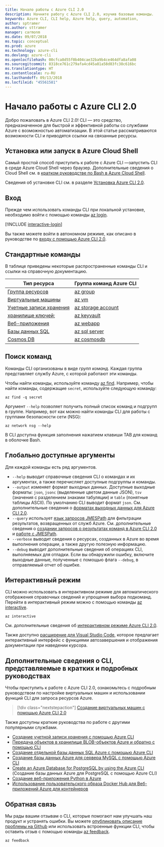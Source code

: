 ```yaml
---
title: Начало работы с Azure CLI 2.0
description: Начните работу с Azure CLI 2.0, изучив базовые команды.
keywords: Azure CLI, CLI help, Azure help, query, automation,
author: sptramer
ms.author: sttramer
manager: carmonm
ms.date: 09/07/2018
ms.topic: conceptual
ms.prod: azure
ms.technology: azure-cli
ms.devlang: azure-cli
ms.openlocfilehash: 00cfca8d55f0b404cae32ba9b4ce464dfa8afa08
ms.sourcegitcommit: 8318ce761c279afa4cd45a81a58d83fc38c616bc
ms.translationtype: HT
ms.contentlocale: ru-RU
ms.lasthandoff: 09/13/2018
ms.locfileid: "45561581"
---
```

# <a name="get-started-with-azure-cli-20"></a>Начало работы с Azure CLI 2.0

Добро пожаловать в Azure CLI 2.0! CLI — это средство, предназначенное для быстрой и эффективной работы со службами Azure с возможностью автоматизации. В этой статье рассматриваются возможности CLI и приводятся ссылки на связанные ресурсы.

## <a name="install-or-run-in-azure-cloud-shell"></a>Установка или запуск в Azure Cloud Shell

Самый простой способ приступить к работе с Azure CLI —запустить CLI в среде Azure Cloud Shell через браузер. Дополнительные сведения о Cloud Shell см. в [кратком руководстве по Bash в Azure Cloud Shell](/azure/cloud-shell/quickstart).

Сведения об установке CLI см. в разделе [Установка Azure CLI 2.0](install-azure-cli.md).

## <a name="sign-in"></a>Вход

Прежде чем использовать команды CLI при локальной установке, необходимо войти с помощью команды [az login](/cli/azure/reference-index#az-login).

[!INCLUDE [interactive-login](includes/interactive-login.md)]

Вы также можете войти в автономном режиме, как описано в руководстве по [входу с помощью Azure CLI 2.0](authenticate-azure-cli.md).

## <a name="common-commands"></a>Стандартные команды

В таблице приведены некоторые распространенные команды CLI и ссылки на справочную документацию.

| Тип ресурса | Группа команд Azure CLI |
|---------------|-------------------------|
| [Группа ресурсов](/azure/azure-resource-manager/resource-group-overview) | [az group](/cli/azure/group) |
| [Виртуальные машины](/azure/virtual-machines) | [az vm](/cli/azure/vm) |
| [Учетные записи хранения](/azure/storage/common/storage-introduction) | [az storage account](/cli/azure/storage/account) |
| [хранилище ключей;](/azure/key-vault/key-vault-whatis) | [az keyvault](/cli/azure/keyvault) |
| [Веб-приложения](/azure/app-service) | [az webapp](/cli/azure/webapp) |
| [Базы данных SQL](/azure/sql-database) | [az sql server](/cli/azure/sql/server) |
| [Cosmos DB](/azure/cosmos-db) | [az cosmosdb](/cli/azure/cosmosdb) |

## <a name="finding-commands"></a>Поиск команд

Команды CLI организованы в виде _групп_ _команд_. Каждая группа представляет службу Azure, с которой работают эти команды.

Чтобы найти команды, используйте команду [az find](/cli/azure/reference-index#az-find). Например, чтобы найти команды, содержащие `secret`, используйте следующую команду:

```azurecli-interactive
az find -q secret
```

Аргумент `--help` позволяет получить полный список команд и подгрупп в группе. Например, вот как можно найти команды CLI для работы с группами безопасности сети (NSG):

```azurecli-interactive
az network nsg --help
```

В CLI доступна функция заполнения нажатием клавиши TAB для команд в оболочке Bash.

## <a name="globally-available-arguments"></a>Глобально доступные аргументы

Для каждой команды есть ряд аргументов.

* `--help` выводит справочные сведения CLI о командах и их аргументах, а также перечисляет доступные подгруппы и команды.
* `--output` изменяет формат выходных данных. Доступные выходные форматы: `json`, `jsonc` (выделенные цветом данные JSON), `tsv` (значения с разделением знаками табуляции) и `table` (понятные таблицы ASCII). По умолчанию CLI выводит формат `json`. См. дополнительные сведения о [форматах выходных данных для Azure CLI 2.0](format-output-azure-cli.md).
* `--query` использует [язык запросов JMESPath](http://jmespath.org/) для фильтрации результатов, возвращенных от служб Azure. См. дополнительные сведения о [создании запросов о результатах команд в Azure CLI 2.0](query-azure-cli.md) и [работе с JMESPath](http://jmespath.org/tutorial.html).
* `--verbose` выводит сведения о ресурсах, созданных в Azure во время выполнения операции, а также другую полезную информацию.
* `--debug` выводит дополнительные сведения об операциях CLI, выполняемых для отладки. Если вы обнаружили ошибку, включите выходные данные, полученные с помощью флага `--debug`, в отправляемый отчет об ошибке.

## <a name="interactive-mode"></a>Интерактивный режим

CLI можно использовать в интерактивном режиме для автоматического отображения справочных сведений и упрощения выбора подкоманд. Перейти в интерактивный режим можно с помощью команды [az interactive](/cli/azure/reference-index#az-interactive).

```azurecli-interactive
az interactive
```

См. дополнительные сведения об [интерактивном режиме Azure CLI 2.0](interactive-azure-cli.md).

Также доступно [расширение для Visual Studio Code](https://marketplace.visualstudio.com/items?itemName=ms-vscode.azurecli), которое предлагает интерактивный интерфейс с функциями автозавершения и отображения документации при наведении курсора.

## <a name="learn-cli-basics-with-quickstarts-and-tutorials"></a>Дополнительные сведения о CLI, представляемые в кратких и подробных руководствах

Чтобы приступить к работе с Azure CLI 2.0, ознакомьтесь с подробным руководством по настройке виртуальных машин и использовании функций CLI для запроса ресурсов Azure.

> [!div class="nextstepaction"]
> [Создание виртуальных машин с помощью Azure CLI 2.0](azure-cli-vm-tutorial.yml)

Также доступны краткие руководства по работе с другими популярными службами.

* [Создание учетной записи хранения с помощью Azure CLI](/azure/storage/common/storage-quickstart-create-storage-account-cli)
* [Передача объектов в хранилище BLOB-объектов Azure и обратно с помощью CLI](/azure/storage/blobs/storage-quickstart-blobs-cli)
* [Создание отдельной базы данных SQL Azure с помощью Azure CLI](/azure/sql-database/sql-database-get-started-cli)
* [Создание базы данных Azure для сервера MySQL с помощью Azure CLI](/azure/mysql/quickstart-create-mysql-server-database-using-azure-cli)
* [Create an Azure Database for PostgreSQL by using the Azure CLI](/azure/postgresql/quickstart-create-server-database-azure-cli) (Создание базы данных Azure для PostgreSQL с помощью Azure CLI)
* [Создание веб-приложения Python в Azure](/azure/app-service/app-service-web-get-started-python)
* [Использование пользовательского образа Docker Hub для Веб-приложений Azure для контейнеров](/azure/app-service/containers/quickstart-custom-docker-image)

## <a name="give-feedback"></a>Обратная связь

Мы рады вашим отзывам о CLI, которые помогают нам улучшать наш продукт и устранять ошибки. Вы можете [опубликовать описание проблемы на Github](https://github.com/azure/azure-cli/issues) или использовать встроенные функции CLI, чтобы оставить отзыв с помощью команды [az feedback](/cli/azure/reference-index#az-feedback).

```azurecli-interactive
az feedback
```
